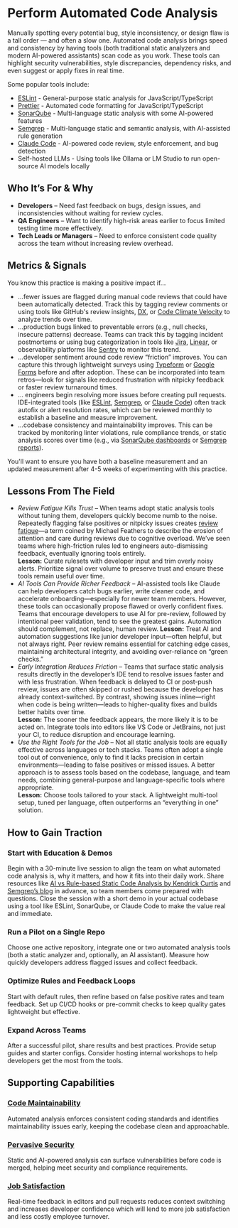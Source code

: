 # Perform Automated Code Analysis

Manually spotting every potential bug, style inconsistency, or design flaw is a tall order — and often a slow one. Automated code analysis brings speed and consistency by having tools (both traditional static analyzers and modern AI-powered assistants) scan code as you work. These tools can highlight security vulnerabilities, style discrepancies, dependency risks, and even suggest or apply fixes in real time.

Some popular tools include:
- [ESLint](https://eslint.org/docs/latest/use/getting-started) - General-purpose static analysis for JavaScript/TypeScript
- [Prettier](https://prettier.io/docs/integrating-with-linters) - Automated code formatting for JavaScript/TypeScript
- [SonarQube](https://www.sonarsource.com/sem/products/sonarqube/downloads/) - Multi-language static analysis with some AI-powered features
- [Semgrep](https://github.com/semgrep/semgrep) - Multi-language static and semantic analysis, with AI-assisted rule generation
- [Claude Code](https://www.anthropic.com/claude) - AI-powered code review, style enforcement, and bug detection
- Self-hosted LLMs - Using tools like Ollama or LM Studio to run open-source AI models locally

## Who It’s For & Why

- **Developers** – Need fast feedback on bugs, design issues, and inconsistencies without waiting for review cycles.
- **QA Engineers** – Want to identify high-risk areas earlier to focus limited testing time more effectively.
- **Tech Leads or Managers** – Need to enforce consistent code quality across the team without increasing review overhead.

## Metrics & Signals

You know this practice is making a positive impact if...

- ...fewer issues are flagged during manual code reviews that could have been automatically detected. Track this by tagging review comments or using tools like GitHub's review insights, [DX](https://getdx.com/platform/data-lake/), or [Code Climate Velocity](https://docs.velocity.codeclimate.com/en/) to analyze trends over time.
- ...production bugs linked to preventable errors (e.g., null checks, insecure patterns) decrease. Teams can track this by tagging incident postmortems or using bug categorization in tools like [Jira](https://support.atlassian.com/jira-cloud-administration/docs/what-are-issue-types/), [Linear](https://linear.app/docs/labels), or observability platforms like [Sentry](https://docs.sentry.io/product/issues/) to monitor this trend.
- ...developer sentiment around code review “friction” improves. You can capture this through lightweight surveys using [Typeform](https://www.typeform.com/) or [Google Forms](https://www.google.com/forms/about/) before and after adoption. These can be incorporated into team retros—look for signals like reduced frustration with nitpicky feedback or faster review turnaround times.
- ... engineers begin resolving more issues before creating pull requests. IDE-integrated tools (like [ESLint](https://eslint.org/docs/latest/use/), [Semgrep](https://semgrep.dev/docs/extensions/overview#official-ide-extensions), or [Claude Code](https://claude.ai/)) often track autofix or alert resolution rates, which can be reviewed monthly to establish a baseline and measure improvement.
- ...codebase consistency and maintainability improves. This can be tracked by monitoring linter violations, rule compliance trends, or static analysis scores over time (e.g., via [SonarQube dashboards](https://docs.sonarsource.com/sonarqube-server/10.6/user-guide/code-metrics/introduction/) or [Semgrep reports](https://semgrep.dev/docs/semgrep-ci/overview/)).


You'll want to ensure you have both a baseline measurement and an updated measurement after 4-5 weeks of experimenting with this practice.


## Lessons From The Field
- *Review Fatigue Kills Trust* – When teams adopt static analysis tools without tuning them, developers quickly become numb to the noise. Repeatedly flagging false positives or nitpicky issues creates [review fatigue](https://medium.com/@sageniuz/where-ai-meets-code-techniques-and-best-practices-from-michael-feathers-a-summary-312ef91b6472)—a term coined by Michael Feathers to describe the erosion of attention and care during reviews due to cognitive overload. We’ve seen teams where high-friction rules led to engineers auto-dismissing feedback, eventually ignoring tools entirely.  
**Lesson:** Curate rulesets with developer input and trim overly noisy alerts. Prioritize signal over volume to preserve trust and ensure these tools remain useful over time.
- *AI Tools Can Provide Richer Feedback* – AI-assisted tools like Claude can help developers catch bugs earlier, write cleaner code, and accelerate onboarding—especially for newer team members. However, these tools can occasionally propose flawed or overly confident fixes. Teams that encourage developers to use AI for pre-review, followed by intentional peer validation, tend to see the greatest gains. Automation should complement, not replace, human review.
**Lesson:** Treat AI and automation suggestions like junior developer input—often helpful, but not always right. Peer review remains essential for catching edge cases, maintaining architectural integrity, and avoiding over-reliance on “green checks.”
- *Early Integration Reduces Friction* – Teams that surface static analysis results directly in the developer’s IDE tend to resolve issues faster and with less frustration. When feedback is delayed to CI or post-push review, issues are often skipped or rushed because the developer has already context-switched. By contrast, showing issues inline—right when code is being written—leads to higher-quality fixes and builds better habits over time.  
**Lesson:** The sooner the feedback appears, the more likely it is to be acted on. Integrate tools into editors like VS Code or JetBrains, not just your CI, to reduce disruption and encourage learning.
- *Use the Right Tools for the Job* – Not all static analysis tools are equally effective across languages or tech stacks. Teams often adopt a single tool out of convenience, only to find it lacks precision in certain environments—leading to false positives or missed issues. A better approach is to assess tools based on the codebase, language, and team needs, combining general-purpose and language-specific tools where appropriate.  
**Lesson:** Choose tools tailored to your stack. A lightweight multi-tool setup, tuned per language, often outperforms an “everything in one” solution.

## How to Gain Traction
### Start with Education & Demos 

Begin with a 30-minute live session to align the team on what automated code analysis is, why it matters, and how it fits into their daily work. Share resources like [AI vs Rule-based Static Code Analysis by Kendrick Curtis](https://www.youtube.com/watch?v=hkd5uk7J-qo) and [Semgrep’s blog](https://semgrep.dev/blog/2025/fix-what-matters-faster-how-semgrep-and-sysdig-are-unifying-security-from-code-to-runtime/) in advance, so team members come prepared with questions. Close the session with a short demo in your actual codebase using a tool like ESLint, SonarQube, or Claude Code to make the value real and immediate.

### Run a Pilot on a Single Repo

Choose one active repository, integrate one or two automated analysis tools (both a static analyzer and, optionally, an AI assistant). Measure how quickly developers address flagged issues and collect feedback.

### Optimize Rules and Feedback Loops

Start with default rules, then refine based on false positive rates and team feedback. Set up CI/CD hooks or pre-commit checks to keep quality gates lightweight but effective.

### Expand Across Teams

After a successful pilot, share results and best practices. Provide setup guides and starter configs. Consider hosting internal workshops to help developers get the most from the tools.

## Supporting Capabilities

### [Code Maintainability](/capabilities/code-maintainability.md)

Automated analysis enforces consistent coding standards and identifies maintainability issues early, keeping the codebase clean and approachable.

### [Pervasive Security](/capabilities/pervasive-security.md)

Static and AI-powered analysis can surface vulnerabilities before code is merged, helping meet security and compliance requirements.

### [Job Satisfaction](/capabilities/job-satisfaction.md)

Real-time feedback in editors and pull requests reduces context switching and increases developer confidence which will lend to more job satisfaction and less costly employee turnover.



